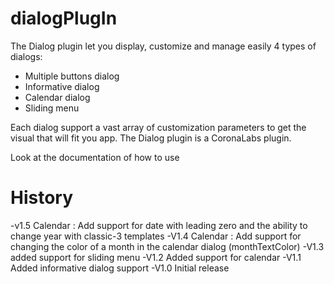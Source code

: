 # dialogPlugIn

The Dialog plugin let you display, customize and manage easily 4 types of dialogs:

- Multiple buttons dialog
- Informative dialog
- Calendar dialog
- Sliding menu

Each dialog support a vast array of customization parameters to get the visual that will fit you app. The Dialog plugin is a CoronaLabs plugin.

Look at the documentation of how to use


# History

-v1.5 Calendar : Add support for date with leading zero and the ability to change year with classic-3 templates
-V1.4 Calendar : Add support for changing the color of a month in the calendar dialog (monthTextColor)
-V1.3 added support for sliding menu
-V1.2 Added support for calendar
-V1.1 Added informative dialog support
-V1.0 Initial release
